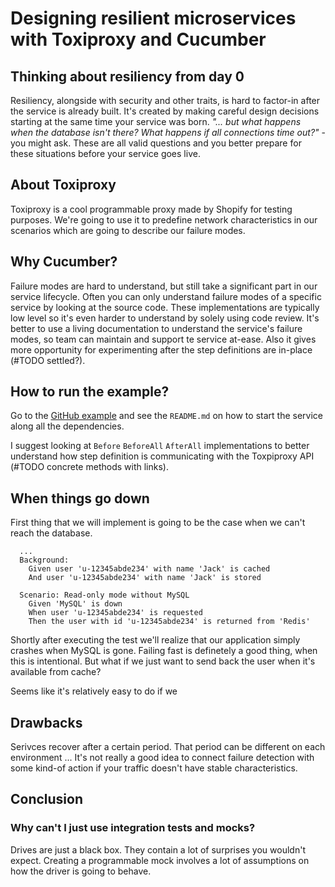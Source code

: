 # Designing resilient microservices with Toxiproxy and Cucumber

## Thinking about resiliency from day 0
Resiliency, alongside with security and other traits, is hard to factor-in after the service is already built. It's created by making careful design decisions starting at the same time your service was born. _"... but what happens when the database isn't there? What happens if all connections time out?"_ - you might ask. These are all valid questions and you better prepare for these situations before your service goes live.

## About Toxiproxy
Toxiproxy is a cool programmable proxy made by Shopify for testing purposes. We're going to use it to predefine network characteristics in our scenarios which are going to describe our failure modes.

## Why Cucumber?
Failure modes are hard to understand, but still take a significant part in our service lifecycle. Often you can only understand failure modes of a specific service by looking at the source code. These implementations are typically low level so it's even harder to understand by solely using code review.
It's better to use a living documentation to understand the service's failure modes, so team can maintain and support te service at-ease. Also it gives more opportunity for experimenting after the step definitions are in-place (#TODO settled?).

## How to run the example?
Go to the [GitHub example][1] and see the `README.md` on how to start the service along all the dependencies.

I suggest looking at `Before` `BeforeAll` `AfterAll` implementations to better understand how step definition is communicating with the Toxpiproxy API (#TODO concrete methods with links).

## When things go down
First thing that we will implement is going to be the case when we can't reach the database.  
```
  ...
  Background:
    Given user 'u-12345abde234' with name 'Jack' is cached
    And user 'u-12345abde234' with name 'Jack' is stored

  Scenario: Read-only mode without MySQL
    Given 'MySQL' is down
    When user 'u-12345abde234' is requested
    Then the user with id 'u-12345abde234' is returned from 'Redis'
```
Shortly after executing the test we'll realize that our application simply crashes when MySQL is gone. Failing fast is definetely a good thing, when this is intentional. But what if we just want to send back the user when it's available from cache?

Seems like it's relatively easy to do if we 


## Drawbacks
Serivces recover after a certain period. That period can be different on each environment ...
It's not really a good idea to connect failure detection with some kind-of action if your traffic doesn't have stable characteristics. 

## Conclusion
### Why can't I just use integration tests and mocks?
Drives are just a black box. They contain a lot of surprises you wouldn't expect. Creating a programmable mock involves a lot of assumptions on how the driver is going to behave.

[1]: https://github.com/gitaroktato/cucumber-toxiproxy-example
